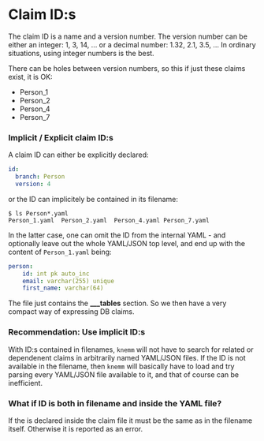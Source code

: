 # Claim ID:s 

The claim ID is a name and a version number. The version number can be either an integer: 1, 3, 14, ... or a decimal number: 1.32, 2.1, 3.5, ... In ordinary situations, using integer numbers 
is the best. 

There can be holes between version numbers, so this if just these claims exist, it is OK: 

  * Person_1 
  * Person_2 
  * Person_4
  * Person_7 

### Implicit / Explicit claim ID:s
A claim ID can either be explicitly declared:
```yaml
id:
  branch: Person
  version: 4
```
or the ID can implicitely be contained in its filename: 
```shell
$ ls Person*.yaml 
Person_1.yaml  Person_2.yaml  Person_4.yaml Person_7.yaml
```
In the latter case, one can omit the ID from the internal YAML - and optionally leave out the whole YAML/JSON top level, and end up with the content of `Person_1.yaml` being: 
```yaml
person:
    id: int pk auto_inc
    email: varchar(255) unique
    first_name: varchar(64)
```
The file just contains the **___tables** section. So we then have a very compact way of expressing DB claims. 

### Recommendation: Use implicit ID:s
With ID:s contained in filenames, `knemm` will not have to search for related or dependenent 
claims in arbitrarily named YAML/JSON files. If the ID is not available in the filename, then
`knemm` will basically have to load and try parsing every YAML/JSON file available to it, and
that of course can be inefficient.

### What if ID is both in filename and inside the YAML file? 
If the is declared inside the claim file it must be the same as in the filename itself. 
Otherwise it is reported as an error. 
